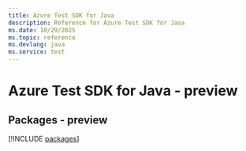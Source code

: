 ```yaml
---
title: Azure Test SDK for Java
description: Reference for Azure Test SDK for Java
ms.date: 10/29/2025
ms.topic: reference
ms.devlang: java
ms.service: test
---
```

# Azure Test SDK for Java - preview
## Packages - preview
[!INCLUDE [packages](test-index.md)]